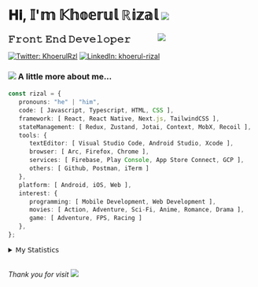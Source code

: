 <h1> 𝐇𝐢, 𝕀'𝕞 𝕂𝕙𝕠𝕖𝕣𝕦𝕝 ℝ𝕚𝕫𝕒𝕝 <img src="https://media.giphy.com/media/mGcNjsfWAjY5AEZNw6/giphy.gif" width="50"></h1>
<img align='right' src="https://media.giphy.com/media/v1.Y2lkPTc5MGI3NjExOWI2ajR2NGJubzBsZHFuaHMwajRrcDNsNXJwOG8yb3F0NjhkNXF4OSZlcD12MV9pbnRlcm5hbF9naWZfYnlfaWQmY3Q9cw/fkZukR450RQ1qnGaq9/giphy.gif" width="200">
<strong style="font-size:20px;">𝙵𝚛𝚘𝚗𝚝 𝙴𝚗𝚍 𝙳𝚎𝚟𝚎𝚕𝚘𝚙𝚎𝚛</strong>
</p></em>

[![Twitter: KhoerulRzl](https://img.shields.io/twitter/follow/KhoerulRzl?style=social)](https://twitter.com/KhoerulRzl)
[![LinkedIn: khoerul-rizal](https://img.shields.io/badge/khoerul--rizal-blue?style=flat-square&logo=Linkedin&logoColor=white&link=https://www.linkedin.com/in/khoerul-rizal/)](https://www.linkedin.com/in/khoerul-rizal/)

### <img src="https://media.giphy.com/media/VgCDAzcKvsR6OM0uWg/giphy.gif" width="50"> A little more about me...

```typescript
const rizal = {
   pronouns: "he" | "him",
   code: [ Javascript, Typescript, HTML, CSS ],
   framework: [ React, React Native, Next.js, TailwindCSS ],
   stateManagement: [ Redux, Zustand, Jotai, Context, MobX, Recoil ],
   tools: {
      textEditor: [ Visual Studio Code, Android Studio, Xcode ],
      browser: [ Arc, Firefox, Chrome ],
      services: [ Firebase, Play Console, App Store Connect, GCP ],
      others: [ Github, Postman, iTerm ]
   },
   platform: [ Android, iOS, Web ],
   interest: {
      programming: [ Mobile Development, Web Development ],
      movies: [ Action, Adventure, Sci-Fi, Anime, Romance, Drama ],
      game: [ Adventure, FPS, Racing ]
   },
};
```

<details>
  <summary>𝖬𝗒 𝖲𝗍𝖺𝗍𝗂𝗌𝗍𝗂𝖼𝗌</summary><br/>
   
<!--START_SECTION:waka-->
![Code Time](http://img.shields.io/badge/Code%20Time-757%20hrs%2035%20mins-blue)

![Profile Views](http://img.shields.io/badge/Profile%20Views-0-blue)

**🐱 My GitHub Data** 

> 📦 166.9 kB Used in GitHub's Storage 
 > 
> 🏆 1,156 Contributions in the Year 2024
 > 
> 💼 Opted to Hire
 > 
> 📜 31 Public Repositories 
 > 
> 🔑 8 Private Repositories 
 > 
**I'm an Early 🐤** 

```text
🌞 Morning                11259 commits       █████████░░░░░░░░░░░░░░░░   34.98 % 
🌆 Daytime                14131 commits       ███████████░░░░░░░░░░░░░░   43.91 % 
🌃 Evening                6654 commits        █████░░░░░░░░░░░░░░░░░░░░   20.67 % 
🌙 Night                  140 commits         ░░░░░░░░░░░░░░░░░░░░░░░░░   00.43 % 
```
📅 **I'm Most Productive on Tuesday** 

```text
Monday                   6326 commits        █████░░░░░░░░░░░░░░░░░░░░   19.66 % 
Tuesday                  7175 commits        ██████░░░░░░░░░░░░░░░░░░░   22.29 % 
Wednesday                5341 commits        ████░░░░░░░░░░░░░░░░░░░░░   16.60 % 
Thursday                 6203 commits        █████░░░░░░░░░░░░░░░░░░░░   19.27 % 
Friday                   4741 commits        ████░░░░░░░░░░░░░░░░░░░░░   14.73 % 
Saturday                 1057 commits        █░░░░░░░░░░░░░░░░░░░░░░░░   03.28 % 
Sunday                   1341 commits        █░░░░░░░░░░░░░░░░░░░░░░░░   04.17 % 
```


📊 **This Week I Spent My Time On** 

```text
🕑︎ Time Zone: Asia/Jakarta

💬 Programming Languages: 
TypeScript               39 hrs 28 mins      █████████████████░░░░░░░░   67.77 % 
Other                    8 hrs 19 mins       ████░░░░░░░░░░░░░░░░░░░░░   14.29 % 
Figma Design             5 hrs 25 mins       ██░░░░░░░░░░░░░░░░░░░░░░░   09.31 % 
JavaScript               4 hrs 7 mins        ██░░░░░░░░░░░░░░░░░░░░░░░   07.07 % 
HTTP Request             17 mins             ░░░░░░░░░░░░░░░░░░░░░░░░░   00.49 % 

🔥 Editors: 
VS Code                  44 hrs 12 mins      ███████████████████░░░░░░   75.92 % 
Slack                    6 hrs 25 mins       ███░░░░░░░░░░░░░░░░░░░░░░   11.04 % 
Figma                    5 hrs 25 mins       ██░░░░░░░░░░░░░░░░░░░░░░░   09.31 % 
iTerm2                   57 mins             ░░░░░░░░░░░░░░░░░░░░░░░░░   01.65 % 
Terminal                 54 mins             ░░░░░░░░░░░░░░░░░░░░░░░░░   01.55 % 

💻 Operating System: 
Mac                      58 hrs 14 mins      █████████████████████████   100.00 % 
```

**I Mostly Code in JavaScript** 

```text
JavaScript               42 repos            █████████████████░░░░░░░░   66.67 % 
TypeScript               13 repos            █████░░░░░░░░░░░░░░░░░░░░   20.63 % 
PHP                      2 repos             █░░░░░░░░░░░░░░░░░░░░░░░░   03.17 % 
Jupyter Notebook         1 repo              ░░░░░░░░░░░░░░░░░░░░░░░░░   01.59 % 
Java                     1 repo              ░░░░░░░░░░░░░░░░░░░░░░░░░   01.59 % 
```



**Timeline**

![Lines of Code chart](https://raw.githubusercontent.com/khoerulrizal/khoerulrizal/main/assets/bar_graph.png)


 Last Updated on 09/08/2024 00:45:14 UTC
<!--END_SECTION:waka-->
</details>
<br/>

<em>Thank you for visit</em> <img src="https://media.giphy.com/media/v1.Y2lkPTc5MGI3NjExcHdvNm1qZWtjaGw0ZjdwM3Z3NnY2dHlueTVuODBta2FiY20wM2YybSZlcD12MV9pbnRlcm5hbF9naWZfYnlfaWQmY3Q9cw/tV25tpdKqdFa9x81k2/giphy.gif" width="40">

